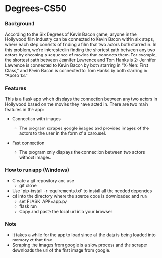 # Degrees-CS50

### Background
According to the Six Degrees of Kevin Bacon game, anyone in the Hollywood film industry can be connected to Kevin Bacon within six steps,
where each step consists of finding a film that two actors both starred in. In this problem, we’re interested in finding the shortest path
between any two actors by choosing a sequence of movies that connects them. For example, the shortest path between Jennifer Lawrence and Tom Hanks is 2: 
Jennifer Lawrence is connected to Kevin Bacon by both starring in “X-Men: First Class,” and Kevin Bacon is connected to Tom Hanks by both starring in “Apollo 13.”

### Features
This is a flask app which displays the connection between any two actors in Hollywood based on the 
movies they have acted in. There are two main features in the app:

- Connection with images
  - The program scrapes google images and provides images of the actors to the user in the form 
  of a carousel.
  
- Fast connection
  - The program only displays the connection between two actors without images.
  
### How to run app (Windows)
  - Create a git repository and use
    - git clone 
  - Use 'pip-install -r requirements.txt' to install all the needed depencies
  - cd into the directory where the source code is downloaded and run
    - set FLASK_APP=app.py
    - flask run
    - Copy and paste the local url into your browser

### Note
  - It takes a while for the app to load since all the data is being loaded into memory at that time.
  - Scraping the images from google is a slow process and the scraper downloads the url of the first image from google.
